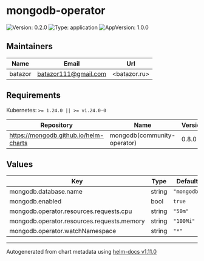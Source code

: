 # mongodb-operator

![Version: 0.2.0](https://img.shields.io/badge/Version-0.2.0-informational?style=flat-square) ![Type: application](https://img.shields.io/badge/Type-application-informational?style=flat-square) ![AppVersion: 1.0.0](https://img.shields.io/badge/AppVersion-1.0.0-informational?style=flat-square)

## Maintainers

| Name | Email | Url |
| ---- | ------ | --- |
| batazor | <batazor111@gmail.com> | <batazor.ru> |

## Requirements

Kubernetes: `>= 1.24.0 || >= v1.24.0-0`

| Repository | Name | Version |
|------------|------|---------|
| https://mongodb.github.io/helm-charts | mongodb(community-operator) | 0.8.0 |

## Values

| Key | Type | Default | Description |
|-----|------|---------|-------------|
| mongodb.database.name | string | `"mongodb"` |  |
| mongodb.enabled | bool | `true` |  |
| mongodb.operator.resources.requests.cpu | string | `"50m"` |  |
| mongodb.operator.resources.requests.memory | string | `"100Mi"` |  |
| mongodb.operator.watchNamespace | string | `"*"` |  |

----------------------------------------------
Autogenerated from chart metadata using [helm-docs v1.11.0](https://github.com/norwoodj/helm-docs/releases/v1.11.0)
